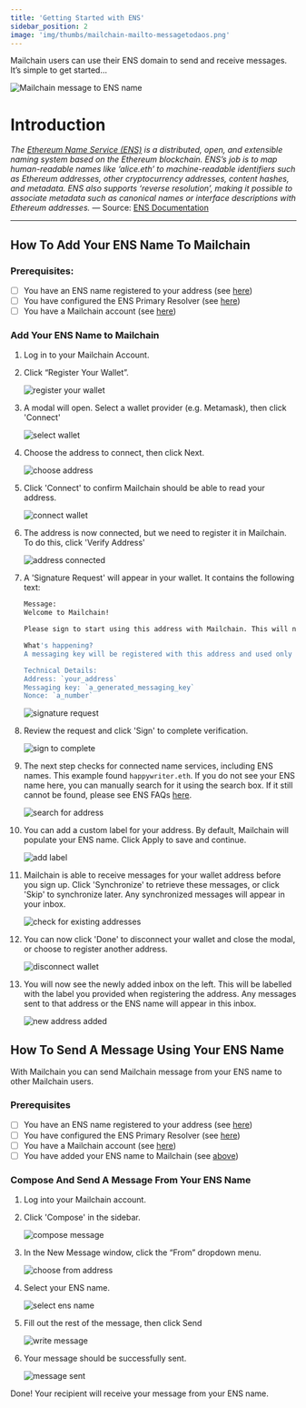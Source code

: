 ```yaml
---
title: 'Getting Started with ENS'
sidebar_position: 2
image: 'img/thumbs/mailchain-mailto-messagetodaos.png'
---
```


Mailchain users can use their ENS domain to send and receive messages. It’s simple to get started…

![Mailchain message to ENS name](../img-ens/mailchain-mailto-messagetodaos.png)

# Introduction

_The [Ethereum Name Service (ENS)](https://ens.domains) is a distributed, open, and extensible naming system based on the Ethereum blockchain.
ENS’s job is to map human-readable names like ‘alice.eth’ to machine-readable identifiers such as Ethereum addresses, other cryptocurrency addresses, content hashes, and metadata. ENS also supports ‘reverse resolution’, making it possible to associate metadata such as canonical names or interface descriptions with Ethereum addresses. —_ Source: [ENS Documentation](https://docs.ens.domains/)

---

## How To Add Your ENS Name To Mailchain

### Prerequisites:

-   [ ] You have an ENS name registered to your address (see [here](/user/guides/name-services/ens/ens-faqs#how-do-i-register-an-ens-domain))
-   [ ] You have configured the ENS Primary Resolver (see [here](/user/guides/name-services/ens/ens-faqs#how-do-i-set-an-ens-primary-resolver))
-   [ ] You have a Mailchain account (see [here](/user/guides/getting-started/create-a-mailchain-account))

### Add Your ENS Name to Mailchain

1. Log in to your Mailchain Account.

1. Click “Register Your Wallet”.

    ![register your wallet](../img-ens/ens_introduction/ens1_1.png)

1. A modal will open. Select a wallet provider (e.g. Metamask), then click 'Connect'

    ![select wallet](../img-ens/ens_introduction/ens1_2.png)

1. Choose the address to connect, then click Next.

    ![choose address](../img-ens/ens_introduction/ens1_3.png)

1. Click 'Connect' to confirm Mailchain should be able to read your address.

    ![connect wallet](../img-ens/ens_introduction/ens1_3-1.png)

1. The address is now connected, but we need to register it in Mailchain. To do this, click 'Verify Address'

    ![address connected](../img-ens/ens_introduction/ens1_4.png)

1. A 'Signature Request' will appear in your wallet. It contains the following text:

    ```bash
    Message:
    Welcome to Mailchain!

    Please sign to start using this address with Mailchain. This will not trigger a blockchain transaction or cost any gas fees.

    What's happening?
    A messaging key will be registered with this address and used only for messaging. It will replace any existing registered messaging keys.

    Technical Details:
    Address: `your_address`
    Messaging key: `a_generated_messaging_key`
    Nonce: `a_number`
    ```

    ![signature request](../img-ens/ens_introduction/ens1_5.png)

1. Review the request and click 'Sign' to complete verification.

    ![sign to complete](../img-ens/ens_introduction/ens1_6.png)

1. The next step checks for connected name services, including ENS names. This example found `happywriter.eth`. If you do not see your ENS name here, you can manually search for it using the search box. If it still cannot be found, please see ENS FAQs [here](/user/guides/name-services/ens/ens-faqs#my-ens-name-was-not-found-what-should-i-check).

    ![search for address](../img-ens/ens_introduction/ens1_7.png)

1. You can add a custom label for your address. By default, Mailchain will populate your ENS name. Click Apply to save and continue.

    ![add label](../img-ens/ens_introduction/ens1_8.png)

1. Mailchain is able to receive messages for your wallet address before you sign up. Click 'Synchronize' to retrieve these messages, or click 'Skip' to synchronize later. Any synchronized messages will appear in your inbox.

    ![check for existing addresses](../img-ens/ens_introduction/ens1_9.png)

1. You can now click 'Done' to disconnect your wallet and close the modal, or choose to register another address.

    ![disconnect wallet](../img-ens/ens_introduction/ens1_10.png)

1. You will now see the newly added inbox on the left. This will be labelled with the label you provided when registering the address. Any messages sent to that address or the ENS name will appear in this inbox.

    ![new address added](../img-ens/ens_introduction/ens1_11.png)

## How To Send A Message Using Your ENS Name

With Mailchain you can send Mailchain message from your ENS name to other Mailchain users.

### Prerequisites

-   [ ] You have an ENS name registered to your address (see [here](/user/guides/name-services/ens/ens-faqs#how-do-i-register-an-ens-domain))
-   [ ] You have configured the ENS Primary Resolver (see [here](/user/guides/name-services/ens/ens-faqs#how-do-i-set-an-ens-primary-resolver))
-   [ ] You have a Mailchain account (see [here](/user/guides/getting-started/create-a-mailchain-account))
-   [ ] You have added your ENS name to Mailchain (see [above](/user/guides/name-services/ens/ens-getting-started#how-to-add-your-ens-name-to-mailchain))

### Compose And Send A Message From Your ENS Name

1. Log into your Mailchain account.

1. Click 'Compose' in the sidebar.

    ![compose message](../img-ens/ens_introduction/ens2_1.png)

1. In the New Message window, click the “From” dropdown menu.

    ![choose from address](../img-ens/ens_introduction/ens2_2.png)

1. Select your ENS name.

    ![select ens name](../img-ens/ens_introduction/ens2_3.png)

1. Fill out the rest of the message, then click Send

    ![write message](../img-ens/ens_introduction/ens2_4.png)

1. Your message should be successfully sent.

    ![message sent](../img-ens/ens_introduction/ens2_5.png)

Done! Your recipient will receive your message from your ENS name.
